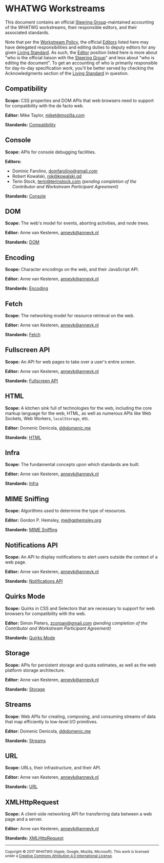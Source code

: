 # WHATWG Workstreams

This document contains an official [Steering Group]-maintained accounting of the WHATWG workstreams, their responsible editors, and their associated standards.

Note that per the [Workstream Policy](./Workstream%20Policy.md), the official [Editors][Editor] listed here may have delegated responsibilities and editing duties to deputy editors for any given [Living Standard]. As such, the [Editor] position listed here is more about "who is the official liaison with the [Steering Group]" and less about "who is editing the document". To get an accounting of who is primarily responsible for day-to-day specification work, you'll be better served by checking the Acknowledgments section of the [Living Standard] in question.

## Compatibility

**Scope:** CSS properties and DOM APIs that web browsers need to support for compatibility with the de facto web.

**Editor:** Mike Taylor, miket@mozilla.com

**Standards:** [Compatibility](https://compat.spec.whatwg.org/)

## Console

**Scope:** APIs for console debugging facilities.

**Editors:**

- Dominic Farolino, domfarolino@gmail.com
- Robert Kowalski, rok@kowalski.gd
- Terin Stock, terin@terinstock.com _(pending completion of the Contributor and Workstream Participant Agreement)_

**Standards:** [Console](https://console.spec.whatwg.org/)

## DOM

**Scope:** The web's model for events, aborting activities, and node trees.

**Editor:** Anne van Kesteren, annevk@annevk.nl

**Standards:** [DOM](https://dom.spec.whatwg.org/)

## Encoding

**Scope:** Character encodings on the web, and their JavaScript API.

**Editor:** Anne van Kesteren, annevk@annevk.nl

**Standards:** [Encoding](https://encoding.spec.whatwg.org/)

## Fetch

**Scope:** The networking model for resource retrieval on the web.

**Editor:** Anne van Kesteren, annevk@annevk.nl

**Standards:** [Fetch](https://fetch.spec.whatwg.org/)

## Fullscreen API

**Scope:** An API for web pages to take over a user's entire screen.

**Editor:** Anne van Kesteren, annevk@annevk.nl

**Standards:** [Fullscreen API](https://fullscreen.spec.whatwg.org/)

## HTML

**Scope:** A kitchen sink full of technologies for the web, including the core markup language for the web, HTML, as well as numerous APIs like Web Sockets, Web Workers, `localStorage`, etc.

**Editor:** Domenic Denicola, d@domenic.me

**Standards**: [HTML](https://html.spec.whatwg.org/)

## Infra

**Scope:** The fundamental concepts upon which standards are built.

**Editor:** Anne van Kesteren, annevk@annevk.nl

**Standards:** [Infra](https://infra.spec.whatwg.org/)

## MIME Sniffing

**Scope:** Algorithms used to determine the type of resources.

**Editor:** Gordon P. Hemsley, me@gphemsley.org

**Standards:** [MIME Sniffing](https://mimesniff.spec.whatwg.org/)

## Notifications API

**Scope:** An API to display notifications to alert users outside the context of a web page.

**Editor:** Anne van Kesteren, annevk@annevk.nl

**Standards:** [Notifications API](https://notifications.spec.whatwg.org/)

## Quirks Mode

**Scope:** Quirks in CSS and Selectors that are necessary to support for web browsers for compatibility with the web.

**Editor:** Simon Pieters, zcorpan@gmail.com _(pending completion of the Contributor and Workstream Participant Agreement)_

**Standards:** [Quirks Mode](https://quirks.spec.whatwg.org/)

## Storage

**Scope:** APIs for persistent storage and quota estimates, as well as the web platform storage architecture.

**Editor:** Anne van Kesteren, annevk@annevk.nl

**Standards:** [Storage](https://storage.spec.whatwg.org/)

## Streams

**Scope:** Web APIs for creating, composing, and consuming streams of data that map efficiently to low-level I/O primitives.

**Editor:** Domenic Denicola, d@domenic.me

**Standards:** [Streams](https://streams.spec.whatwg.org/)

## URL

**Scope:** URLs, their infrastructure, and their API.

**Editor:** Anne van Kesteren, annevk@annevk.nl

**Standards:** [URL](https://url.spec.whatwg.org/)

## XMLHttpRequest

**Scope:** A client-side networking API for transferring data between a web page and a server.

**Editor:** Anne van Kesteren, annevk@annevk.nl

**Standards:** [XMLHttpRequest](https://xhr.spec.whatwg.org/)

[Editor]: ./Workstream%20Policy.md#editor
[Living Standard]: ./Workstream%20Policy.md#living-standard
[Steering Group]: ./SG%20Agreement.md#steering-group

<hr>

<small>Copyright © 2017 WHATWG (Apple, Google, Mozilla, Microsoft). This work is licensed under a [Creative Commons Attribution 4.0 International License](https://creativecommons.org/licenses/by/4.0/).</small>
